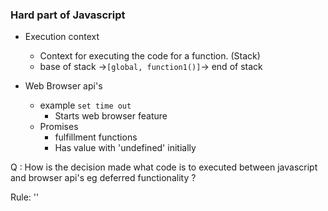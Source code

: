 ### Hard part of Javascript


* Execution context
  * Context for executing the code for a function. (Stack)
  * base of stack ->`[global, function1()]`-> end of stack

* Web Browser api's
  * example `set time out`
    * Starts web browser feature
  * Promises
    * fulfillment functions 
    * Has value with 'undefined' initially 

Q : How is the decision made what code is to executed between javascript and browser api's eg deferred functionality ? 

Rule: ''